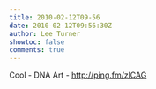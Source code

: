 ```yaml
---
title: 2010-02-12T09-56
date: 2010-02-12T09:56:30Z
author: Lee Turner
showtoc: false
comments: true
---
```


Cool - DNA Art - http://ping.fm/zlCAG

